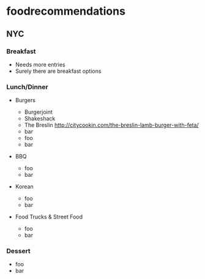 # foodrecommendations
## NYC

### Breakfast
+ Needs more entries
+ Surely there are breakfast options

### Lunch/Dinner
+ Burgers
  - Burgerjoint
  - Shakeshack
  - The Breslin http://citycookin.com/the-breslin-lamb-burger-with-feta/
  - bar
  - foo
  - bar
  
+ BBQ
  - foo
  - bar
+ Korean
  - foo
  - bar

+ Food Trucks & Street Food
  - foo
  - bar

### Dessert
  - foo
  - bar
